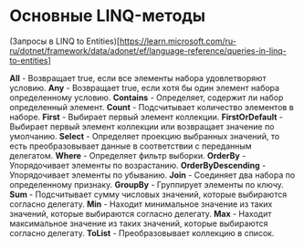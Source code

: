 ﻿# Основные LINQ-методы

(Запросы в LINQ to Entities)[https://learn.microsoft.com/ru-ru/dotnet/framework/data/adonet/ef/language-reference/queries-in-linq-to-entities]

**All** -	Возвращает true, если все элементы набора удовлетворяют условию.
**Any**	- Возвращает true, если хотя бы один элемент набора определенному условию.
**Contains** - Определяет, содержит ли набор определенный элемент.
**Count** - Подсчитывает количество элементов в наборе.
**First** - Выбирает первый элемент коллекции.
**FirstOrDefault** - Выбирает первый элемент коллекции или возвращает значение по умолчанию.
**Select** - Определяет проекцию выбранных значений, то есть преобразовывает данные в соответствии с переданным делегатом.
**Where** - Определяет фильтр выборки.
**OrderBy** - Упорядочивает элементы по возрастанию.
**OrderByDescending** - Упорядочивает элементы по убыванию.
**Join** - Соединяет два набора по определенному признаку.
**GroupBy** - Группирует элементы по ключу.
**Sum** - Подсчитывает сумму числовых значений, которые выбираются согласно делегату.
**Min** - Находит минимальное значение из таких значений, которые выбираются согласно делегату.
**Max** - Находит максимальное значение из таких значений, которые выбираются согласно делегату.
**ToList** - Преобразовывает коллекцию в список.